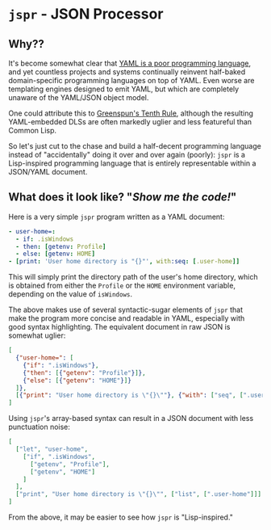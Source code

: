 # `jspr` - JSON Processor


## Why??

It's become somewhat clear that
[YAML is a poor programming language](https://earthly.dev/blog/intercal-yaml-and-other-horrible-programming-languages/),
and yet countless projects and systems continually reinvent half-baked
domain-specific programming languages on top of YAML. Even worse are templating
engines designed to emit YAML, but which are completely unaware of the YAML/JSON
object model.

One could attribute this to
[Greenspun's Tenth Rule](https://wiki.c2.com/?GreenspunsTenthRuleOfProgramming),
although the resulting YAML-embedded DLSs are often markedly uglier and less
featureful than Common Lisp.

So let's just cut to the chase and build a half-decent programming language
instead of "accidentally" doing it over and over again (poorly): `jspr` is a
Lisp-inspired programming language that is entirely representable within a
JSON/YAML document.


## What does it look like? "*Show me the code!*"

Here is a very simple `jspr` program written as a YAML document:

```yaml
- user-home=:
  - if: .isWindows
  - then: [getenv: Profile]
  - else: [getenv: HOME]
- [print: 'User home directory is "{}"', with:seq: [.user-home]]
```

This will simply print the directory path of the user's home directory, which is
obtained from either the `Profile` or the `HOME` environment variable, depending
on the value of `isWindows`.

The above makes use of several syntactic-sugar elements of `jspr` that make the
program more concise and readable in YAML, especially with good syntax
highlighting. The equivalent document in raw JSON is somewhat uglier:

```json
[
  {"user-home=": [
    {"if": ".isWindows"},
    {"then": [{"getenv": "Profile"}]},
    {"else": [{"getenv": "HOME"}]}
  ]},
  [{"print": "User home directory is \"{}\""}, {"with": ["seq", [".user-home"]]}]
]
```

Using `jspr`'s array-based syntax can result in a JSON document with less
punctuation noise:

```json
[
  ["let", "user-home",
    ["if", ".isWindows",
      ["getenv", "Profile"],
      ["getenv", "HOME"]
    ]
  ],
  ["print", "User home directory is \"{}\"", ["list", [".user-home"]]]
]
```

From the above, it may be easier to see how `jspr` is "Lisp-inspired."
